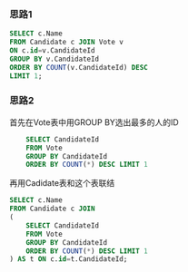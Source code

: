 ### 思路1

```sql
SELECT c.Name
FROM Candidate c JOIN Vote v
ON c.id=v.CandidateId
GROUP BY v.CandidateId
ORDER BY COUNT(v.CandidateId) DESC
LIMIT 1;
```

### 思路2

首先在Vote表中用GROUP BY选出最多的人的ID

```sql
    SELECT CandidateId
    FROM Vote
    GROUP BY CandidateId
    ORDER BY COUNT(*) DESC LIMIT 1
```

再用Cadidate表和这个表联结

```sql
SELECT c.Name
FROM Candidate c JOIN
(
    SELECT CandidateId
    FROM Vote
    GROUP BY CandidateId
    ORDER BY COUNT(*) DESC LIMIT 1
) AS t ON c.id=t.CandidateId;
```
